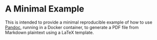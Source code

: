 # A Minimal Example

This is intended to provide a minimal reproducible example of how to use [Pandoc](https://pandoc.org/), running in a Docker container, to generate a PDF file from Markdown plaintext using a LaTeX template.


